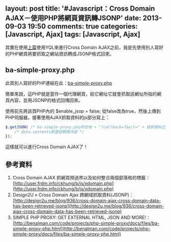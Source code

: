 layout: post
title: '#Javascript：Cross Domain AJAX－使用PHP將網頁資訊轉JSONP'
date: 2013-09-03 19:50
comments: true
categories: [Javascript, Ajax]
tags: [Javascript, Ajax]
---
其實在使用[上篇](http://knightzone.logdown.com/posts/98927-javascriptcross-domain-ajax-using-yql)使用YQL來進行Cross Domain AJAX之前，我是先使用別人寫好的PHP網頁將要抓取之網站資訊轉成JSONP格式回來。

## ba-simple-proxy.php
此頁別人寫好的PHP連結在此：[ba-simple-proxy.php](http://benalman.com/code/projects/php-simple-proxy/docs/files/ba-simple-proxy-php.html)

簡單來說，這PHP就是當作一個代理網頁，給它網址它就會抓取該網址所指的網頁內容，並用JSONP的格式回傳回來。

使用前先將該頁PHP內的 $enable_jsop = false; 從false改為true，然後上傳到PHP伺服器，接著使用AJAX抓取資料的js部分寫上：
``` js xdomainajax.js
$.getJSON( /* ba-simple-proxy.php所在地 + "?callback=?&url=" + 欲抓資料之網頁所在的網址 */ , function(data){
	/* data.contents即是該網頁內容 */
});
```
這樣就可以進行Cross Domain AJAX了！

## 參考資料
1. Cross Domain AJAX 抓網頁撈過界以及如何整合兩個部落格的標籤：[http://user.frdm.info/ckhung/b/js/xdomain.php](http://user.frdm.info/ckhung/b/js/xdomain.php)
2. Design2U » Cross Domain Ajax 跨網域抓取資料(JSONP)：[http://design2u.me/blog/936/cross-domain-ajax-cross-domain-data-has-been-retrieved-jsonp](http://design2u.me/blog/936/cross-domain-ajax-cross-domain-data-has-been-retrieved-jsonp)
3. SIMPLE PHP PROXY: GET EXTERNAL HTML, JSON AND MORE!：[http://benalman.com/code/projects/php-simple-proxy/docs/files/ba-simple-proxy-php.html](http://benalman.com/code/projects/php-simple-proxy/docs/files/ba-simple-proxy-php.html)

